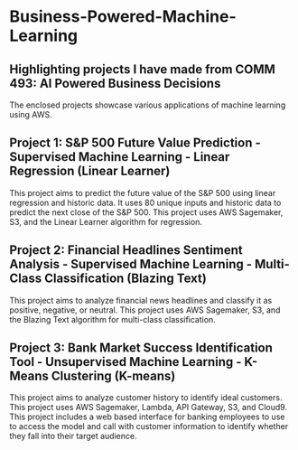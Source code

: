 # Business-Powered-Machine-Learning
## Highlighting projects I have made from COMM 493: AI Powered Business Decisions
The enclosed projects showcase various applications of machine learning using AWS.

## Project 1: S&P 500 Future Value Prediction - Supervised Machine Learning - Linear Regression (Linear Learner)
This project aims to predict the future value of the S&P 500 using linear regression and historic data. It uses 80 unique inputs and historic data to predict the next close of the S&P 500. This project uses AWS Sagemaker, S3, and the Linear Learner algorithm for regression.

## Project 2: Financial Headlines Sentiment Analysis - Supervised Machine Learning - Multi-Class Classification (Blazing Text)
This project aims to analyze financial news headlines and classify it as positive, negative, or neutral. This project uses AWS Sagemaker, S3, and the Blazing Text algorithm for multi-class classification.

## Project 3: Bank Market Success Identification Tool - Unsupervised Machine Learning - K-Means Clustering (K-means)
This project aims to analyze customer history to identify ideal customers. This project uses AWS Sagemaker, Lambda, API Gateway, S3, and Cloud9. This project includes a web based interface for banking employees to use to access the model and call with customer information to identify whether they fall into their target audience.
